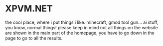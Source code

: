 # XPVM.NET
the cool place, where i put things i like. minecraft, gmod tool gun... ai stuff, you know, normal things!
please keep in mind not all things on the website are shown in the main part of the homepage, you have to go down in the page to go to all the results.